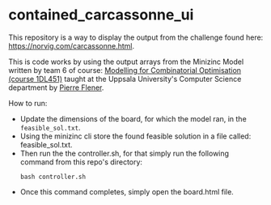 # contained_carcassonne_ui

This repository is a way to display the output from the challenge found here: https://norvig.com/carcassonne.html.

This is code works by using the output arrays from the Minizinc Model written by team 6 of course: [Modelling for Combinatorial Optimisation (course 1DL451)](http://user.it.uu.se/~pierref/courses/COCP/project.html) taught at the Uppsala University's Computer Science department by [Pierre Flener](http://user.it.uu.se/~pierref/).

How to run:
* Update the dimensions of the board, for which the model ran, in the `feasible_sol.txt`.
* Using the minizinc cli store the found feasible solution in a file called: feasible_sol.txt.
* Then run the the controller.sh, for that simply run the following command from this repo's directory:
    <pre><code>bash controller.sh </code></pre>
* Once this command completes, simply open the board.html file.